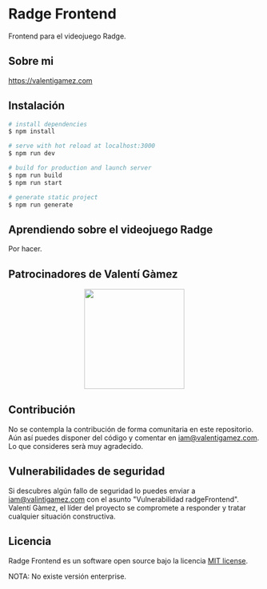 # Radge Frontend

Frontend para el videojuego Radge.

## Sobre mi

https://valentigamez.com

## Instalación

``` bash
# install dependencies
$ npm install

# serve with hot reload at localhost:3000
$ npm run dev

# build for production and launch server
$ npm run build
$ npm run start

# generate static project
$ npm run generate
```

## Aprendiendo sobre el videojuego Radge

Por hacer.

## Patrocinadores de Valentí Gàmez

<p align="center"><img src="https://www.ciclotic.com/images/logo.png?1" width="200"></p>

## Contribución

No se contempla la contribución de forma comunitaria en este repositorio. Aún así puedes disponer del código y comentar en iam@valentigamez.com. Lo que consideres serà muy agradecido.

## Vulnerabilidades de seguridad

Si descubres algún fallo de seguridad lo puedes enviar a iam@valintigamez.com con el asunto "Vulnerabilidad radgeFrontend". Valentí Gàmez, el líder del proyecto se compromete a responder y tratar cualquier situación constructiva.

## Licencia

Radge Frontend es un software open source bajo la licencia [MIT license](https://opensource.org/licenses/MIT).

NOTA: No existe versión enterprise. 
